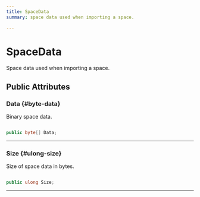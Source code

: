 ```yaml
---
title: SpaceData
summary: space data used when importing a space. 

---
```


# SpaceData




Space data used when importing a space.   





## Public Attributes

### Data {#byte-data}

Binary space data. 

```csharp

public byte[] Data;

```






-----------

### Size {#ulong-size}

Size of space data in bytes. 

```csharp

public ulong Size;

```






-----------


